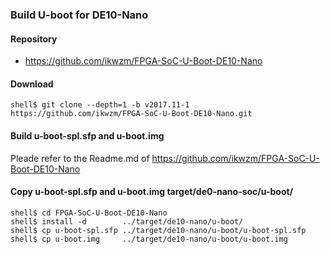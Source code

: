 ### Build U-boot for DE10-Nano

#### Repository

* https://github.com/ikwzm/FPGA-SoC-U-Boot-DE10-Nano

#### Download

```console
shell$ git clone --depth=1 -b v2017.11-1 https://github.com/ikwzm/FPGA-SoC-U-Boot-DE10-Nano.git
```

#### Build u-boot-spl.sfp and u-boot.img

Pleade refer to the Readme.md of https://github.com/ikwzm/FPGA-SoC-U-Boot-DE10-Nano

#### Copy u-boot-spl.sfp and u-boot.img target/de0-nano-soc/u-boot/

```console
shell$ cd FPGA-SoC-U-Boot-DE10-Nano
shell$ install -d        ../target/de10-nano/u-boot/
shell$ cp u-boot-spl.sfp ../target/de10-nano/u-boot/u-boot-spl.sfp
shell$ cp u-boot.img     ../target/de10-nano/u-boot/u-boot.img
```

